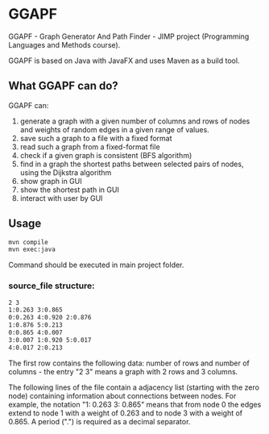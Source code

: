 # GGAPF
GGAPF - Graph Generator And Path Finder - JIMP project (Programming Languages and Methods course).

GGAPF is based on Java with JavaFX and uses Maven as a build tool.

## What GGAPF can do?
GGAPF can:
1. generate a graph with a given number of columns and rows of nodes and weights of random edges in a given range of values.
2. save such a graph to a file with a fixed format
3. read such a graph from a fixed-format file
4. check if a given graph is consistent (BFS algorithm)
5. find in a graph the shortest paths between selected pairs of nodes, using the Dijkstra algorithm
6. show graph in GUI
7. show the shortest path in GUI
8. interact with user by GUI


## Usage

```bash
mvn compile
mvn exec:java
```

Command should be executed in main project folder.
### source_file structure:
```bash
2 3
1:0.263 3:0.865
0:0.263 4:0.920 2:0.876
1:0.876 5:0.213
0:0.865 4:0.007
3:0.007 1:0.920 5:0.017
4:0.017 2:0.213
```
The first row contains the following data: number of rows and number of columns - the entry "2 3" means a graph with 2 rows and 3 columns.

The following lines of the file contain a adjacency list (starting with the zero node) containing information about connections between nodes. For example, the notation "1: 0.263 3: 0.865" means that from node 0 the edges extend to node 1 with a weight of 0.263 and to node 3 with a weight of 0.865. A period (".") is required as a decimal separator.
